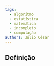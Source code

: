 ```yaml
---
tags:
  - algoritmo
  - estatística
  - matemática
  - incompleto
  - computação
authors: Júlio César
---
```

## Definição
